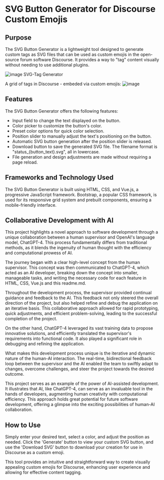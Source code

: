 # SVG Button Generator for Discourse Custom Emojis

## Purpose

The SVG Button Generator is a lightweight tool designed to generate custom tags as SVG files that can be used as custom emojis in the open-source forum software Discourse. It provides a way to "tag" content visually without needing to use additional plugins.

![image](https://github.com/rstockm/svg-tags/assets/3195116/f22d7f38-8b91-41a4-a013-d0feb589b831)
SVG-Tag Generator

A grid of tags in Discourse - embeded via custom emojis:
![image](https://github.com/rstockm/svg-tags/assets/3195116/416b4230-375d-4ef1-b155-b8681136d8fa)



## Features

The SVG Button Generator offers the following features:

- Input field to change the text displayed on the button.
- Color picker to customize the button's color.
- Preset color options for quick color selection.
- Position slider to manually adjust the text's positioning on the button.
- Automatic SVG button generation after the position slider is released.
- Download button to save the generated SVG file. The filename format is "status_{button_text}.svg", all in lowercase.
- File generation and design adjustments are made without requiring a page reload.

## Frameworks and Technology Used

The SVG Button Generator is built using HTML, CSS, and Vue.js, a progressive JavaScript framework. Bootstrap, a popular CSS framework, is used for its responsive grid system and prebuilt components, ensuring a mobile-friendly interface.

## Collaborative Development with AI

This project highlights a novel approach to software development through a unique collaboration between a human supervisor and OpenAI's language model, ChatGPT-4. This process fundamentally differs from traditional methods, as it blends the ingenuity of human thought with the efficiency and computational prowess of AI.

The journey began with a clear high-level concept from the human supervisor. This concept was then communicated to ChatGPT-4, which acted as an AI developer, breaking down the concept into smaller, manageable tasks, and writing the necessary code for each feature in HTML, CSS, Vue.js and this readme.md.

Throughout the development process, the supervisor provided continual guidance and feedback to the AI. This feedback not only steered the overall direction of the project, but also helped refine and debug the application on an iterative basis. This collaborative approach allowed for rapid prototyping, quick adjustments, and efficient problem-solving, leading to the successful completion of the project.

On the other hand, ChatGPT-4 leveraged its vast training data to propose innovative solutions, and efficiently translated the supervisor's requirements into functional code. It also played a significant role in debugging and refining the application.

What makes this development process unique is the iterative and dynamic nature of the human-AI interaction. The real-time, bidirectional feedback loop between the supervisor and the AI enabled the team to swiftly adapt to changes, overcome challenges, and steer the project towards the desired outcome.

This project serves as an example of the power of AI-assisted development. It illustrates that AI, like ChatGPT-4, can serve as an invaluable tool in the hands of developers, augmenting human creativity with computational efficiency. This approach holds great potential for future software development, offering a glimpse into the exciting possibilities of human-AI collaboration.


## How to Use

Simply enter your desired text, select a color, and adjust the position as needed. Click the 'Generate' button to view your custom SVG button, and use the 'Download SVG' button to download your creation for use in Discourse as a custom emoji.

This tool provides an intuitive and straightforward way to create visually appealing custom emojis for Discourse, enhancing user experience and allowing for effective content tagging.
